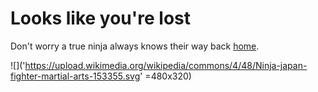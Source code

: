 # Looks like you're lost

Don't worry a true ninja always knows their way back [home](http://www.lookoutitsa.ninja).

![]('https://upload.wikimedia.org/wikipedia/commons/4/48/Ninja-japan-fighter-martial-arts-153355.svg' =480x320)
